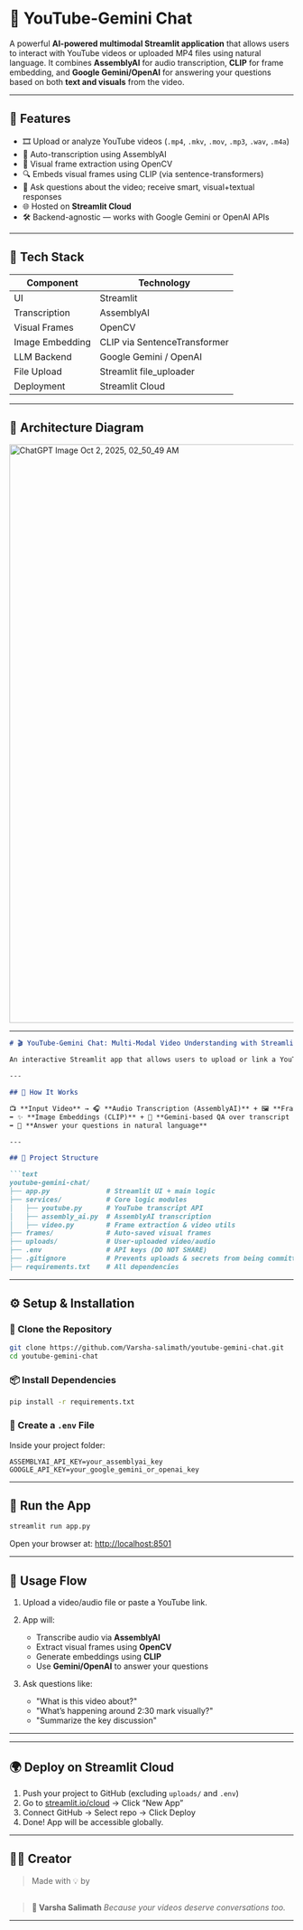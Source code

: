 # 🎥 YouTube-Gemini Chat

A powerful **AI-powered multimodal Streamlit application** that allows users to interact with YouTube videos or uploaded MP4 files using natural language. It combines **AssemblyAI** for audio transcription, **CLIP** for frame embedding, and **Google Gemini/OpenAI** for answering your questions based on both **text and visuals** from the video.

---

## 🚀 Features

- 🎞️ Upload or analyze YouTube videos (`.mp4`, `.mkv`, `.mov`, `.mp3`, `.wav`, `.m4a`)
- 🧠 Auto-transcription using AssemblyAI
- 📸 Visual frame extraction using OpenCV
- 🔍 Embeds visual frames using CLIP (via sentence-transformers)
- 💬 Ask questions about the video; receive smart, visual+textual responses
- 🌐 Hosted on **Streamlit Cloud**
- 🛠️ Backend-agnostic — works with Google Gemini or OpenAI APIs

---

## 🧩 Tech Stack

| Component      | Technology               |
|----------------|---------------------------|
| UI             | Streamlit                 |
| Transcription  | AssemblyAI                |
| Visual Frames  | OpenCV                    |
| Image Embedding| CLIP via SentenceTransformer |
| LLM Backend    | Google Gemini / OpenAI    |
| File Upload    | Streamlit file_uploader   |
| Deployment     | Streamlit Cloud           |

---

## 🧠 Architecture Diagram

<img width="1536" height="1024" alt="ChatGPT Image Oct 2, 2025, 02_50_49 AM" src="https://github.com/user-attachments/assets/2fe86d2c-bb95-4e71-ab77-088f258efae5" />

---
````markdown
# 🎬 YouTube-Gemini Chat: Multi-Modal Video Understanding with Streamlit

An interactive Streamlit app that allows users to upload or link a YouTube video, then ask questions about it using both audio and visual context. This app integrates transcription, frame extraction, image embeddings, and natural language understanding to enable conversational search over video content.

---

## 🧠 How It Works

📺 **Input Video** → 🎧 **Audio Transcription (AssemblyAI)** + 🖼️ **Frame Extraction (OpenCV)**  
➡️ ✨ **Image Embeddings (CLIP)** + 🧠 **Gemini-based QA over transcript & visuals**  
➡️ 💬 **Answer your questions in natural language**

---

## 📁 Project Structure

```text
youtube-gemini-chat/
├── app.py              # Streamlit UI + main logic
├── services/           # Core logic modules
│   ├── youtube.py      # YouTube transcript API
│   ├── assembly_ai.py  # AssemblyAI transcription
│   ├── video.py        # Frame extraction & video utils
├── frames/             # Auto-saved visual frames
├── uploads/            # User-uploaded video/audio
├── .env                # API keys (DO NOT SHARE)
├── .gitignore          # Prevents uploads & secrets from being committed
├── requirements.txt    # All dependencies
````

---

## ⚙️ Setup & Installation

### 🔁 Clone the Repository

```bash
git clone https://github.com/Varsha-salimath/youtube-gemini-chat.git
cd youtube-gemini-chat
```

### 📦 Install Dependencies

```bash
pip install -r requirements.txt
```

### 🔑 Create a `.env` File

Inside your project folder:

```env
ASSEMBLYAI_API_KEY=your_assemblyai_key
GOOGLE_API_KEY=your_google_gemini_or_openai_key
```

---

## 🚀 Run the App

```bash
streamlit run app.py
```

Open your browser at: [http://localhost:8501](http://localhost:8501)

---

## 🎥 Usage Flow

1. Upload a video/audio file or paste a YouTube link.
2. App will:

   * Transcribe audio via **AssemblyAI**
   * Extract visual frames using **OpenCV**
   * Generate embeddings using **CLIP**
   * Use **Gemini/OpenAI** to answer your questions
3. Ask questions like:

   * "What is this video about?"
   * "What’s happening around 2:30 mark visually?"
   * "Summarize the key discussion"

---


---

## 🌍 Deploy on Streamlit Cloud

1. Push your project to GitHub (excluding `uploads/` and `.env`)
2. Go to [streamlit.io/cloud](https://streamlit.io/cloud) → Click “New App”
3. Connect GitHub → Select repo → Click Deploy
4. Done! App will be accessible globally.

---

## 🧙‍♀️ Creator

> Made with 💡 by
## 
> **🚀 Varsha Salimath**
> *Because your videos deserve conversations too.*

---
